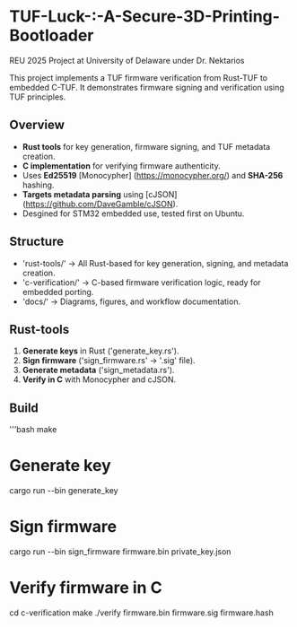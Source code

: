 # TUF-Luck-:-A-Secure-3D-Printing-Bootloader
REU 2025 Project at University of Delaware under Dr. Nektarios

This project implements a TUF firmware verification from Rust-TUF to embedded C-TUF. It demonstrates firmware signing and verification using TUF principles.

## Overview
- **Rust tools** for key generation, firmware signing, and TUF metadata creation.
- **C implementation** for verifying firmware authenticity.
- Uses **Ed25519** [Monocypher] (https://monocypher.org/) and **SHA-256** hashing.
- **Targets metadata parsing** using [cJSON] (https://github.com/DaveGamble/cJSON).
- Desgined for STM32 embedded use, tested first on Ubuntu.

## Structure
- 'rust-tools/' → All Rust-based for key generation, signing, and metadata creation.
- 'c-verification/' → C-based firmware verification logic, ready for embedded porting.
- 'docs/' → Diagrams, figures, and workflow documentation.

## Rust-tools
1. **Generate keys** in Rust ('generate_key.rs').
2. **Sign firmware** ('sign_firmware.rs' → '.sig' file).
3. **Generate metadata** ('sign_metadata.rs').
4. **Verify in C** with Monocypher and cJSON.

## Build
'''bash
make
# Generate key
cargo run --bin generate_key

# Sign firmware
cargo run --bin sign_firmware firmware.bin private_key.json

# Verify firmware in C
cd c-verification
make
./verify firmware.bin firmware.sig firmware.hash
